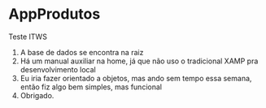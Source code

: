 # AppProdutos
Teste ITWS

1. A base de dados se encontra na raiz
2. Há um manual auxiliar na home, já que não uso o tradicional XAMP pra desenvolvimento local
3. Eu iria fazer orientado a objetos, mas ando sem tempo essa semana, então fiz algo bem simples, mas funcional
4. Obrigado.
